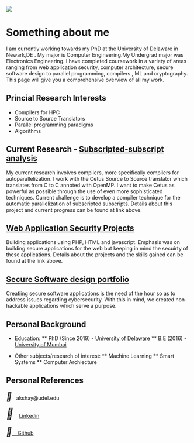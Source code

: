   
 <img style="float: middle;" src="https://user-images.githubusercontent.com/31522126/73979783-d8886f80-48fc-11ea-870c-7d60bae6ef26.png">

# Something about me

I am currently working towards my PhD at the University of Delaware in Newark,DE . My major is Computer Engineering.My Undergrad major was Electronics Engineering. I have completed coursework in a variety of areas ranging from web application security, computer architecture, secure software design to parallel programming, compilers , ML and cryptography. This page will give you a comprehensive overview of all my work.

## Princial Research Interests
  * Compilers for HPC
  * Source to Source Translators
  * Parallel programming paradigms
  * Algorithms


## Current Research - [Subscripted-subscript analysis](http://subscripted-subscript.akshayud.me/)

My current research involves compilers, more specifically compilers for autoparallelization. I work with the Cetus Source to Source translator which translates from C to C annoted with OpenMP. I want to make Cetus as powerful as possible through the use of even more sophisticated techniques. Current challenge is to develop a compiler technique for the automatic parallelization of subscripted subscripts. Details about this project and current progress can be found at link above.

## [Web Application Security Projects](http://webappsecurity.akshayud.me/)
Building applications using PHP, HTML and javascript. Emphasis was on building secure applications for the web but keeping in mind the secuirty of these applications. Details about the projects and the skills gained can be found at the link above. 


## [Secure Software design portfolio]((http://secure-software.akshayud.me/))

Creatiing secure software applications is the need of the hour so as to address issues regarding cybersecurity. With this in mind, we created non-hackable applications which serve a purpose.

## Personal Background

* Education:
 ** PhD (Since 2019) - [University of Delaware](https://www.udel.edu/)
 ** B.E (2016) - [University of Mumbai](http://mu.ac.in/)
  
* Other subjects/research of interest:
   ** Machine Learning
   ** Smart Systems
   ** Computer Archiecture

## Personal References

<head>
<link rel="stylesheet" href="https://cdnjs.cloudflare.com/ajax/libs/font-awesome/4.7.0/css/font-awesome.min.css"> 
</head>
<body>
<p>
<i style="font-size:24px" class="fa">&#xf0e0;</i> &nbsp;  akshay@udel.edu </p>
</body>


<head>
<meta name="viewport" content="width=device-width, initial-scale=1">
<link rel="stylesheet" href="https://cdnjs.cloudflare.com/ajax/libs/font-awesome/4.7.0/css/font-awesome.min.css">
</head>
<body>
<i style="font-size:30px" class="fa">&#xf08c;</i>&nbsp; &nbsp;
<a class="LI-simple-link" href='https://in.linkedin.com/in/akshay-bhosale-a0b5b1103?trk=profile-badge'>Linkedin</a><br /><br />
<i style="font-size:24px" class="fa">&#xf09b;</i><a href= 'https://github.com/akshay9594'>&nbsp;&nbsp;&nbsp;&nbsp;Github</a>
</body>
